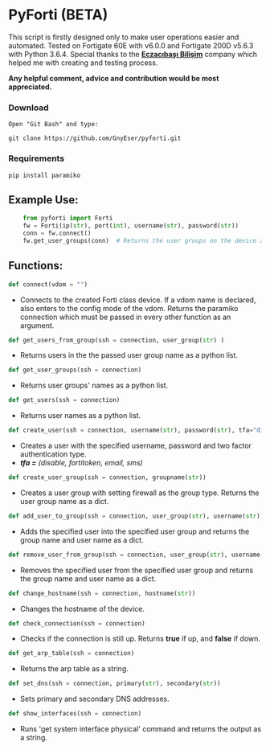 # PyForti (BETA) 

This script is firstly designed only to make user operations easier and automated. Tested on Fortigate 60E with v6.0.0 and Fortigate 200D v5.6.3 with Python 3.6.4. Special thanks to the **[Eczacıbaşı Bilişim](https://www.ebi.com.tr/)** company which helped me with creating and testing process.


**Any helpful comment, advice and contribution would be most appreciated.** 

<h3>Download</h3>

`Open "Git Bash" and type:`


`git clone https://github.com/GnyEser/pyforti.git`

<h3>Requirements</h3>

`pip install paramiko`
 
 
<h2>Example Use:</h2>


    
```python
    from pyforti import Forti
    fw = Forti(ip(str), port(int), username(str), password(str))
    conn = fw.connect()
    fw.get_user_groups(conn)  # Returns the user groups on the device as a list.
```


<h2>Functions:</h2>

```python
def connect(vdom = "")
```
 - Connects to the created Forti class device. If a vdom name is declared, also enters to the config mode of the vdom. Returns the paramiko connection which must be passed in every other function as an argument.
 
 

 ```python
 def get_users_from_group(ssh = connection, user_group(str) )
 ```


 - Returns users in the the passed user group name as a python list.

  
 ```python
 def get_user_groups(ssh = connection)
 ```
  - Returns user groups' names as a python list.
  

  ```python
 def get_users(ssh = connection)
 ```
  - Returns user names as a python list.

   ```python
 def create_user(ssh = connection, username(str), password(str), tfa="disable")
 ```
  - Creates a user with the specified username, password and two factor authentication type.
  - ***tfa =** (disable, fortitoken, email, sms)*

   ```python
 def create_user_group(ssh = connection, groupname(str))
 ```
  - Creates a user group with setting firewall as the group type. Returns the user group name as a dict.

   ```python
 def add_user_to_group(ssh = connection, user_group(str), username(str))
 ```
  - Adds the specified user into the specified user group and returns the group name and user name as a dict.

   ```python
 def remove_user_from_group(ssh = connection, user_group(str), username(str))
 ```
  - Removes the specified user from the specified user group and returns the group name and user name as a dict.

  ```python
 def change_hostname(ssh = connection, hostname(str))
 ```
  - Changes the hostname of the device.

  ```python
 def check_connection(ssh = connection)
 ```
  - Checks if the connection is still up. Returns **true** if up, and **false** if down.

  ```python
 def get_arp_table(ssh = connection)
 ```
  - Returns the arp table as a string.

  ```python
 def set_dns(ssh = connection, primary(str), secondary(str))
 ```
  - Sets primary and secondary DNS addresses.

  ```python
 def show_interfaces(ssh = connection)
 ```
  - Runs 'get system interface physical' command and returns the output as a string.
 

